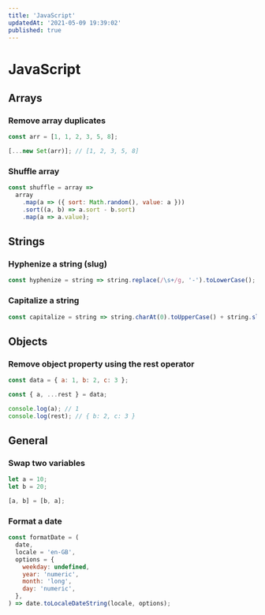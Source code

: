 ```yaml
---
title: 'JavaScript'
updatedAt: '2021-05-09 19:39:02'
published: true
---
```


# JavaScript

## Arrays

### Remove array duplicates

```javascript
const arr = [1, 1, 2, 3, 5, 8];

[...new Set(arr)]; // [1, 2, 3, 5, 8]
```

### Shuffle array

```javascript
const shuffle = array =>
  array
    .map(a => ({ sort: Math.random(), value: a }))
    .sort((a, b) => a.sort - b.sort)
    .map(a => a.value);
```

## Strings

### Hyphenize a string (slug)

```javascript
const hyphenize = string => string.replace(/\s+/g, '-').toLowerCase();
```

### Capitalize a string

```javascript
const capitalize = string => string.charAt(0).toUpperCase() + string.slice(1);
```

## Objects

### Remove object property using the rest operator

```javascript
const data = { a: 1, b: 2, c: 3 };

const { a, ...rest } = data;

console.log(a); // 1
console.log(rest); // { b: 2, c: 3 }
```

## General

### Swap two variables

```javascript
let a = 10;
let b = 20;

[a, b] = [b, a];
```

### Format a date

```javascript
const formatDate = (
  date,
  locale = 'en-GB',
  options = {
    weekday: undefined,
    year: 'numeric',
    month: 'long',
    day: 'numeric',
  },
) => date.toLocaleDateString(locale, options);
```
